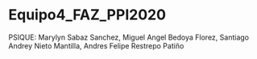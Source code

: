 # Equipo4_FAZ_PPI2020
PSIQUE:  Marylyn Sabaz Sanchez, Miguel Angel Bedoya Florez, Santiago Andrey Nieto Mantilla, Andres Felipe Restrepo Patiño
